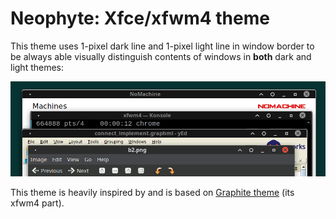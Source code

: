 # Neophyte: Xfce/xfwm4 theme

This theme uses 1-pixel dark line and 1-pixel light line in window border to be
always able visually distinguish contents of windows in **both** dark and
light themes:

![Screenshot](Screenshot.png)

This theme is heavily inspired by and is based on
[Graphite theme](https://github.com/vinceliuice/Graphite-gtk-theme)
(its xfwm4 part).

